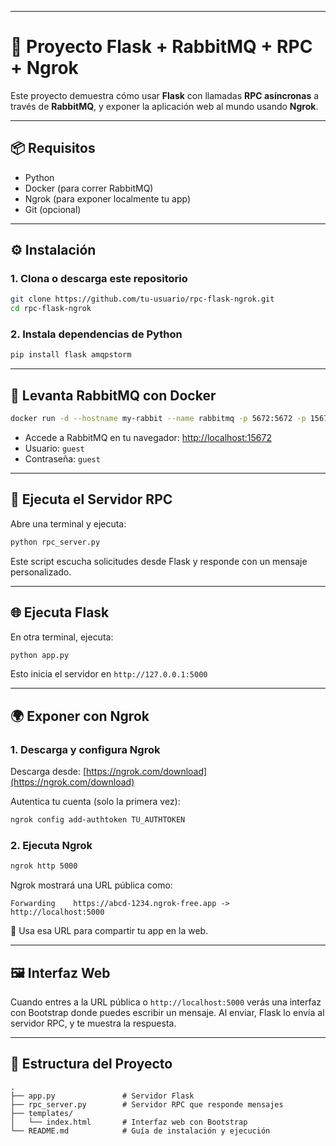 

---

# 🚀 Proyecto Flask + RabbitMQ + RPC + Ngrok

Este proyecto demuestra cómo usar **Flask** con llamadas **RPC asíncronas** a través de **RabbitMQ**, y exponer la aplicación web al mundo usando **Ngrok**.

---

## 📦 Requisitos

* Python 
* Docker (para correr RabbitMQ)
* Ngrok (para exponer localmente tu app)
* Git (opcional)

---

## ⚙️ Instalación

### 1. Clona o descarga este repositorio

```bash
git clone https://github.com/tu-usuario/rpc-flask-ngrok.git
cd rpc-flask-ngrok
```

### 2. Instala dependencias de Python

```bash
pip install flask amqpstorm
```

---

## 🐇 Levanta RabbitMQ con Docker

```bash
docker run -d --hostname my-rabbit --name rabbitmq -p 5672:5672 -p 15672:15672 rabbitmq:3-management
```

* Accede a RabbitMQ en tu navegador: [http://localhost:15672](http://localhost:15672)
* Usuario: `guest`
* Contraseña: `guest`

---

## 🧠 Ejecuta el Servidor RPC

Abre una terminal y ejecuta:

```bash
python rpc_server.py
```

Este script escucha solicitudes desde Flask y responde con un mensaje personalizado.

---

## 🌐 Ejecuta Flask

En otra terminal, ejecuta:

```bash
python app.py
```

Esto inicia el servidor en `http://127.0.0.1:5000`

---

## 🌍 Exponer con Ngrok

### 1. Descarga y configura Ngrok

Descarga desde: [https://ngrok.com/download](https://ngrok.com/download)

Autentica tu cuenta (solo la primera vez):

```bash
ngrok config add-authtoken TU_AUTHTOKEN
```

### 2. Ejecuta Ngrok

```bash
ngrok http 5000
```

Ngrok mostrará una URL pública como:

```
Forwarding    https://abcd-1234.ngrok-free.app -> http://localhost:5000
```

📎 Usa esa URL para compartir tu app en la web.

---

## 🖼️ Interfaz Web

Cuando entres a la URL pública o `http://localhost:5000` verás una interfaz con Bootstrap donde puedes escribir un mensaje.
Al enviar, Flask lo envía al servidor RPC, y te muestra la respuesta.

---

## 📁 Estructura del Proyecto

```
.
├── app.py               # Servidor Flask
├── rpc_server.py        # Servidor RPC que responde mensajes
├── templates/
│   └── index.html       # Interfaz web con Bootstrap
└── README.md            # Guía de instalación y ejecución
```


